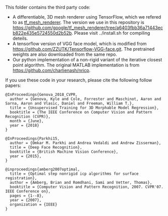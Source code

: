 This folder contains the third party code:
- A differentiable, 3D mesh renderer using TensorFlow, which we refered to as [tf_mesh_renderer](https://github.com/google/tf_mesh_renderer). The version we use in this repository is 
https://github.com/google/tf_mesh_renderer/tree/a6403fbb36a71443ecb822e435e5724550d2b52b. Please visit ../install.sh for compiling deteils.
- A tensorflow version of VGG face model, which is modified from https://github.com/ZZUTK/Tensorflow-VGG-face.git. The pretrained weights are also downloaded from the same repo.
- Our python implementation of a non-rigid variant of the iterative closest point algorithm. The original MATLAB implementation is from https://github.com/charlienash/nricp.

If you use these code in your research, please cite the following follow papers:

```
@InProceedings{Genova_2018_CVPR,
  author = {Genova, Kyle and Cole, Forrester and Maschinot, Aaron and Sarna, Aaron and Vlasic, Daniel and Freeman, William T.},
  title = {Unsupervised Training for 3D Morphable Model Regression},
  booktitle = {The IEEE Conference on Computer Vision and Pattern Recognition (CVPR)},
  month = {June},
  year = {2018}
}
```

```
@InProceedings{Parkhi15,
  author = {Omkar M. Parkhi and Andrea Vedaldi and Andrew Zisserman},
  title = {Deep Face Recognition},
  booktitle = {British Machine Vision Conference},
  year = {2015},
}
```

```
@inproceedings{amberg2007optimal,
  title = {Optimal step nonrigid icp algorithms for surface registration},
  author = {Amberg, Brian and Romdhani, Sami and Vetter, Thomas},
  booktitle = {Computer Vision and Pattern Recognition, 2007. CVPR'07. IEEE Conference on},
  pages = {1--8},
  year = {2007},
  organization = {IEEE}
}
```